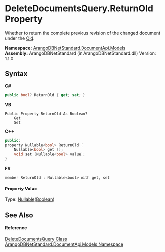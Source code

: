 # DeleteDocumentsQuery.ReturnOld Property 
 

Whether to return the complete previous revision of the changed document under the <a href="579a4b8c-59f2-2f2b-5c35-5c884e098099">Old</a>.

**Namespace:**&nbsp;<a href="81a73561-cfc6-64b8-9923-29f0333f4867">ArangoDBNetStandard.DocumentApi.Models</a><br />**Assembly:**&nbsp;ArangoDBNetStandard (in ArangoDBNetStandard.dll) Version: 1.1.0

## Syntax

**C#**<br />
``` C#
public bool? ReturnOld { get; set; }
```

**VB**<br />
``` VB
Public Property ReturnOld As Boolean?
	Get
	Set
```

**C++**<br />
``` C++
public:
property Nullable<bool> ReturnOld {
	Nullable<bool> get ();
	void set (Nullable<bool> value);
}
```

**F#**<br />
``` F#
member ReturnOld : Nullable<bool> with get, set

```


#### Property Value
Type: <a href="https://docs.microsoft.com/dotnet/api/system.nullable-1" target="_blank" rel="noopener noreferrer">Nullable</a>(<a href="https://docs.microsoft.com/dotnet/api/system.boolean" target="_blank" rel="noopener noreferrer">Boolean</a>)

## See Also


#### Reference
<a href="d4dc5177-3a85-3bf8-b1c3-cc9c23b7a233">DeleteDocumentsQuery Class</a><br /><a href="81a73561-cfc6-64b8-9923-29f0333f4867">ArangoDBNetStandard.DocumentApi.Models Namespace</a><br />